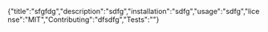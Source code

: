{"title":"sfgfdg","description":"sdfg","installation":"sdfg","usage":"sdfg","license":"MIT","Contributing":"dfsdfg","Tests":""}